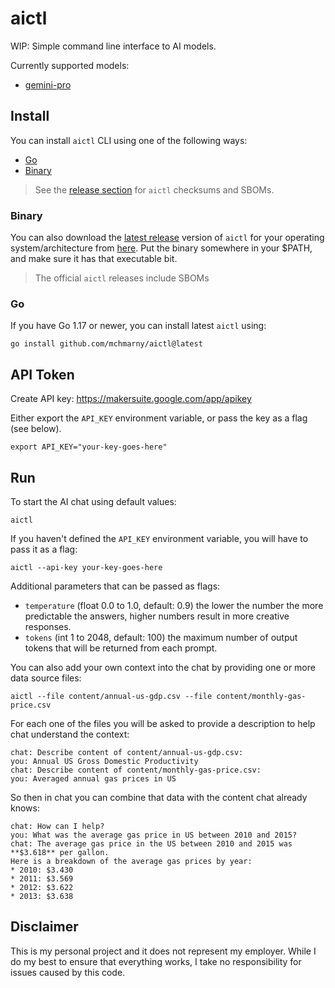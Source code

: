 # aictl

WIP: Simple command line interface to AI models.

Currently supported models: 

* [gemini-pro](https://ai.google.dev/models/gemini#model_variations)


## Install 

You can install `aictl` CLI using one of the following ways:

* [Go](#go)
* [Binary](#binary)

> See the [release section](https://github.com/mchmarny/aictl/releases/latest) for `aictl` checksums and SBOMs.

### Binary 

You can also download the [latest release](https://github.com/mchmarny/aictl/releases/latest) version of `aictl` for your operating system/architecture from [here](https://github.com/mchmarny/aictl/releases/latest). Put the binary somewhere in your $PATH, and make sure it has that executable bit.

> The official `aictl` releases include SBOMs

### Go

If you have Go 1.17 or newer, you can install latest `aictl` using:

```shell
go install github.com/mchmarny/aictl@latest
```

## API Token

Create API key: https://makersuite.google.com/app/apikey

Either export the `API_KEY` environment variable, or pass the key as a flag (see below).

```shell
export API_KEY="your-key-goes-here"
```

## Run

To start the AI chat using default values:

```shell
aictl
```

If you haven't defined the `API_KEY` environment variable, you will have to pass it as a flag:

```shell
aictl --api-key your-key-goes-here
```

Additional parameters that can be passed as flags: 

* `temperature` (float 0.0 to 1.0, default: 0.9) the lower the number the more predictable the answers, higher numbers result in more creative responses.
* `tokens` (int 1 to 2048, default: 100) the maximum number of output tokens that will be returned from each prompt.

You can also add your own context into the chat by providing one or more data source files: 

```shell
aictl --file content/annual-us-gdp.csv --file content/monthly-gas-price.csv
```

For each one of the files you will be asked to provide a description to help chat understand the context:

```shell
chat: Describe content of content/annual-us-gdp.csv:
you: Annual US Gross Domestic Productivity
chat: Describe content of content/monthly-gas-price.csv:
you: Averaged annual gas prices in US
```

So then in chat you can combine that data with the content chat already knows: 

```shell
chat: How can I help?
you: What was the average gas price in US between 2010 and 2015?
chat: The average gas price in the US between 2010 and 2015 was **$3.618** per gallon.
Here is a breakdown of the average gas prices by year:
* 2010: $3.430
* 2011: $3.569
* 2012: $3.622
* 2013: $3.638
```


## Disclaimer

This is my personal project and it does not represent my employer. While I do my best to ensure that everything works, I take no responsibility for issues caused by this code.

